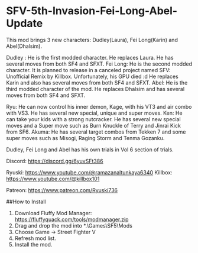# SFV-5th-Invasion-Fei-Long-Abel-Update
 This mod brings 3 new characters: Dudley(Laura), Fei Long(Karin) and Abel(Dhalsim).

Dudley : He is the first modded character. He replaces Laura. He has several moves from both SF4 and SFXT.
Fei Long: He is the second modded character. It is planned to release in a canceled project named SFV: Unofficial Remix by Killbox. Unfortunately, his GPU died :d
He replaces Karin and also has several moves from both SF4 and SFXT.
Abel: He is the third modded character of the mod. He replaces Dhalsim and has several moves from both SF4 and SFXT.

Ryu: He can now control his inner demon, Kage, with his VT3 and air combo with VS3. He has several new special, unique and super moves.
Ken: He can take your kids with a strong nutcracker. He has several new special moves and a Super move such as Burn Knuckle of Terry and Jinrai Kick from SF6.
Akuma: He has several target combos from Tekken 7 and some super moves such as Misogi, Raging Storm and Tenma Gozanku.

Dudley, Fei Long and Abel  has his own trials in Vol 6 section of trials.

Discord: https://discord.gg/6yuvSFt386

Ryuski: https://www.youtube.com/@ramazanaltunkaya6340
﻿Killbox: https://www.youtube.com/@killbox101

Patreon: https://www.patreon.com/Ryuski736

##How to Install
1) Download Fluffy Mod Manager: https://fluffyquack.com/tools/modmanager.zip
2) Drag and drop the mod into *.\Games\SF5\Mods
3) Choose Game -> Street Fighter V
4) Refresh mod list.
5) Install the mod.

